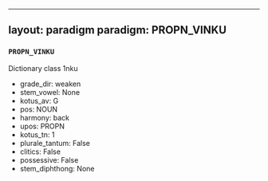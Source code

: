 
---
layout: paradigm
paradigm: PROPN_VINKU
---
### ` PROPN_VINKU `

Dictionary class 1nku
* grade_dir: weaken
* stem_vowel: None
* kotus_av: G
* pos: NOUN
* harmony: back
* upos: PROPN
* kotus_tn: 1
* plurale_tantum: False
* clitics: False
* possessive: False
* stem_diphthong: None
